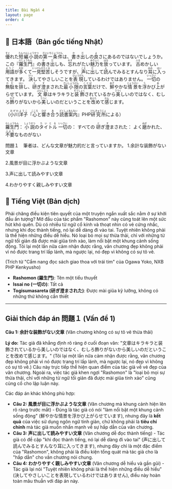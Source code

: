 ```yaml
---
title: Bài Ngắn 4
layout: page
order: 4
---
```


## 📖 日本語（Bản gốc tiếng Nhật）

<ruby>優<rt>すぐ</rt></ruby>れた<ruby>短編小説<rt>たんぺんしょうせつ</rt></ruby>の<ruby>第一条件<rt>だいいちじょうけん</rt></ruby>は、<ruby>書<rt>か</rt></ruby>き<ruby>出<rt>だ</rt></ruby>しの<ruby>良<rt>よ</rt></ruby>さにあるのではないでしょうか。この『<ruby>羅生門<rt>らしょうもん</rt></ruby>』の<ruby>書<rt>か</rt></ruby>き<ruby>出<rt>だ</rt></ruby>しも、<ruby>忘<rt>わす</rt></ruby>れがたい<ruby>魅力<rt>みりょく</rt></ruby>を<ruby>放<rt>はな</rt></ruby>っています。
<ruby>古<rt>ふる</rt></ruby>めかしい<ruby>用語<rt>ようご</rt></ruby>が<ruby>多<rt>おお</rt></ruby>くて<ruby>一見<rt>いっけん</rt></ruby><ruby>堅苦<rt>かたくる</rt></ruby>しそうですが、<ruby>声<rt>こえ</rt></ruby>に<ruby>出<rt>だ</rt></ruby>して<ruby>読<rt>よ</rt></ruby>んでみるとすんなり<ruby>耳<rt>みみ</rt></ruby>に<ruby>入<rt>はい</rt></ruby>ってきます。
<ruby>決<rt>けっ</rt></ruby>してやさしいことを<ruby>表現<rt>ひょうげん</rt></ruby>しているわけではありません。
<ruby>一切<rt>いっさい</rt></ruby>の<ruby>無駄<rt>むだ</rt></ruby>を<ruby>排<rt>はい</rt></ruby>し、<ruby>研<rt>と</rt></ruby>ぎ<ruby>澄<rt>す</rt></ruby>まされた<ruby>最小限<rt>さいしょうげん</rt></ruby>の<ruby>言葉<rt>ことば</rt></ruby>だけで、<ruby>鮮<rt>あざ</rt></ruby>やかな<ruby>情景<rt>じょうけい</rt></ruby>を<ruby>浮<rt>う</rt></ruby>かび<ruby>上<rt>あ</rt></ruby>がらせています。
<ruby>文章<rt>ぶんしょう</rt></ruby>はキラキラと<ruby>装飾<rt>そうしょく</rt></ruby>されているから<ruby>美<rt>うつく</rt></ruby>しいのではなく、むしろ<ruby>飾<rt>かざ</rt></ruby>りがないから<ruby>美<rt>うつく</rt></ruby>しいのだということを<ruby>改<rt>あらた</rt></ruby>めて<ruby>感<rt>かん</rt></ruby>じます。

（<ruby>小川洋子<rt>おがわようこ</rt></ruby>『<ruby>心<rt>こころ</rt></ruby>と<ruby>響<rt>ひび</rt></ruby>き<ruby>合<rt>あ</rt></ruby>う<ruby>読書案内<rt>どくしょあんない</rt></ruby>』PHP<ruby>研究所<rt>けんきゅうじょ</rt></ruby>による）

<ruby>羅生門<rt>らしょうもん</rt></ruby>： <ruby>小説<rt>しょうせつ</rt></ruby>の<ruby>タイトル<rt>たいとる</rt></ruby>
<ruby>一切<rt>いっさい</rt></ruby>の： すべての
<ruby>研<rt>と</rt></ruby>ぎ<ruby>澄<rt>す</rt></ruby>まされた： よく<ruby>磨<rt>みが</rt></ruby>かれた、<ruby>不要<rt>ふよう</rt></ruby>なものがない

問題１　筆者は、どんな文章が魅力的だと言っていますか。
1.余計な装飾がない文章

2.風景が目に浮かぶような文章

3.声に出して読みやすい文章

4.わかりやすく親しみやすい文章

## 📘 Tiếng Việt (Bản dịch)

Phải chăng điều kiện tiên quyết của một truyện ngắn xuất sắc nằm ở sự khởi đầu ấn tượng? Mở đầu của tác phẩm "Rashomon" này cũng toát lên một sức hút khó quên. Dù có nhiều từ ngữ cổ kính và thoạt nhìn có vẻ cứng nhắc, nhưng khi đọc thành tiếng, nó lại dễ dàng đi vào tai. Tuyệt nhiên không phải là thể hiện những điều dễ hiểu. Nó loại bỏ mọi sự thừa thãi, chỉ với những từ ngữ tối giản đã được mài giũa tinh xảo, làm nổi bật một khung cảnh sống động. Tôi lại một lần nữa cảm nhận được rằng, văn chương đẹp không phải vì nó được trang trí lấp lánh, mà ngược lại, nó đẹp vì không có sự tô vẽ.

(Trích từ "Cẩm nang đọc sách giao thoa với trái tim" của Ogawa Yoko, NXB PHP Kenkyusho)

* **Rashomon (羅生門)**: Tên một tiểu thuyết
* **Issai no (一切の)**: Tất cả
* **Togisumasareta (研ぎ澄まされた)**: Được mài giũa kỹ lưỡng, không có những thứ không cần thiết

---

## Giải thích đáp án 問題１ (Vấn đề 1)

**Câu 1: 余計な装飾がない文章** (Văn chương không có sự tô vẽ thừa thãi)

**Lý do:** Tác giả đã khẳng định rõ ràng ở cuối đoạn văn: "文章はキラキラと装飾されているから美しいのではなく、むしろ飾りがないから美しいのだということを改めて感じます。" (Tôi lại một lần nữa cảm nhận được rằng, văn chương đẹp không phải vì nó được trang trí lấp lánh, mà ngược lại, nó đẹp vì không có sự tô vẽ.) Câu này trực tiếp thể hiện quan điểm của tác giả về vẻ đẹp của văn chương. Ngoài ra, việc tác giả khen ngợi "Rashomon" là "loại bỏ mọi sự thừa thãi, chỉ với những từ ngữ tối giản đã được mài giũa tinh xảo" cũng củng cố cho lập luận này.

Các đáp án khác không phù hợp:

* **Câu 2: 風景が目に浮かぶような文章** (Văn chương mà khung cảnh hiện lên rõ ràng trước mắt) - Đúng là tác giả có nói "làm nổi bật một khung cảnh sống động" (鮮やかな情景を浮かび上がらせています), nhưng đây là **kết quả** của việc sử dụng ngôn ngữ tinh giản, chứ không phải là **tiêu chí chính** mà tác giả muốn nhấn mạnh về sự hấp dẫn của văn chương.
* **Câu 3: 声に出して読みやすい文章** (Văn chương dễ đọc thành tiếng) - Tác giả có đề cập "khi đọc thành tiếng, nó lại dễ dàng đi vào tai" (声に出して読んでみるとすんなり耳に入ってきます), nhưng đây chỉ là một đặc điểm của "Rashomon", không phải là điều kiện tổng quát mà tác giả cho là "hấp dẫn" cho văn chương nói chung.
* **Câu 4: わかりやすく親しみやすい文章** (Văn chương dễ hiểu và gần gũi) - Tác giả lại nói "Tuyệt nhiên không phải là thể hiện những điều dễ hiểu" (決してやさしいことを表現しているわけではありません), điều này hoàn toàn mâu thuẫn với đáp án này.
